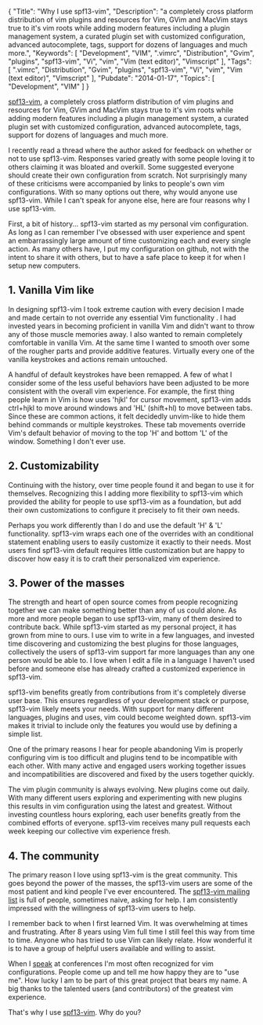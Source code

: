 {
	"Title": "Why I use spf13-vim",
	"Description": "a completely cross platform distribution of vim plugins and resources for Vim, GVim and MacVim stays true to it's vim roots while adding modern features including a plugin management system, a curated plugin set with customized configuration, advanced autocomplete, tags, support for dozens of languages and much more.",
	"Keywords": [
		"Development",
		"VIM",
		".vimrc",
		"Distribution",
		"Gvim",
		"plugins",
		"spf13-vim",
		"Vi",
		"vim",
		"Vim (text editor)",
		"Vimscript"
	],
	"Tags": [
		".vimrc",
		"Distribution",
		"Gvim",
		"plugins",
		"spf13-vim",
		"Vi",
		"vim",
		"Vim (text editor)",
		"Vimscript"
	],
	"Pubdate": "2014-01-17",
	"Topics": [
		"Development",
		"VIM"
	]
}

[spf13-vim](http://vim.spf13.com), a completely cross platform
distribution of vim plugins and resources for Vim, GVim and MacVim stays
true to it's vim roots while adding modern features including a plugin
management system, a curated plugin set with customized configuration,
advanced autocomplete, tags, support for dozens of languages and much
more.

I recently read a thread where the author asked for feedback on whether
or not to use spf13-vim. Responses varied greatly with some people
loving it to others claiming it was bloated and overkill. Some suggested
everyone should create their own configuration from scratch. Not
surprisingly many of these criticisms were accompanied by links to
people's own vim configurations. With so many options out there, why
would anyone use spf13-vim. While I can't speak for anyone else, here
are four reasons why I use spf13-vim.

First, a bit of history... spf13-vim started as my personal vim
configuration. As long as I can remember I've obsessed with user
experience and spent an embarrassingly large amount of time customizing
each and every single action. As many others have, I put my
configuration on github, not with the intent to share it with others,
but to have a safe place to keep it for when I setup new computers.

## 1. Vanilla Vim like

In designing spf13-vim I took extreme caution with every decision I made
and made certain to not override any essential Vim functionality . I had
invested years in becoming proficient in vanilla Vim and didn't want to
throw any of those muscle memories away. I also wanted to remain
completely comfortable in vanilla Vim.  At the same time I wanted to
smooth over some of the rougher parts and provide additive features.
Virtually every one of the vanilla keystrokes and actions remain untouched.

A handful of default keystrokes have been remapped. A few of what I
consider some of the less useful behaviors have been adjusted to be more
consistent with the overall vim experience. For example, the first thing
people learn in Vim is how uses 'hjkl' for cursor movement, spf13-vim
adds ctrl+hjkl to move around windows and 'HL' (shift+hl) to move
between tabs. Since these are common actions, it felt decidedly
unvim-like to hide them behind commands or multiple keystrokes. These
tab movements override Vim's default behavior of moving to the top 'H'
and bottom 'L' of the window. Something I don't ever use.

## 2. Customizability

Continuing with the history, over time people found it and began to use
it for themselves. Recognizing this I adding more flexibility to
spf13-vim which provided the ability for people to use spf13-vim as a
foundation, but add their own customizations to configure it precisely
to fit their own needs.

Perhaps you work differently than I do and use the default 'H' &
'L' functionality. spf13-vim wraps each one of the overrides
with an conditional statement enabling users to easily customize it
exactly to their needs. Most users find spf13-vim default requires
little customization but are happy to discover how easy it is to craft
their personalized vim experience.


## 3. Power of the masses

The strength and heart of open source comes from people recognizing
together we can make something better than any of us could alone. As
more and more people began to use spf13-vim, many of them desired to
contribute back. While spf13-vim started as my personal project, it has
grown from mine to ours. I use vim to write in a few languages, and
invested time discovering and customizing the best plugins for those
languages, collectively the users of spf13-vim support far more
languages than any one person would be able to. I love when I edit a
file in a language I haven't used before and someone else has already
crafted a customized experience in spf13-vim.

spf13-vim benefits greatly from contributions from it's completely
diverse user base. This ensures regardless of your development stack or
purpose, spf13-vim likely meets your needs. With support for many
different languages, plugins and uses, vim could become weighted down.
spf13-vim makes it trivial to include only the features you would use by
defining a simple list.

One of the primary reasons I hear for people abandoning Vim is properly
configuring vim is too difficult and plugins tend to be incompatible
with each other. With many active and engaged users working together
issues and incompatibilities are discovered and fixed by the users
together quickly.

The vim plugin community is always evolving. New plugins come out daily.
With many different users exploring and experimenting with new plugins
this results in vim configuration using the latest and greatest. Without
investing countless hours exploring, each user benefits greatly from the
combined efforts of everyone. spf13-vim receives many pull requests each
week keeping our collective vim experience fresh.

## 4. The community

The primary reason I love using spf13-vim is the great community. This
goes beyond the power of the masses, the spf13-vim users are some of the
most patient and kind people I've ever encountered. The [spf13-vim
mailing list](https://groups.google.com/forum/#!forum/spf13-vim-discuss)
is full of people, sometimes naive, asking for help. I am consistently
impressed with the willingness of spf13-vim users to help. 

I remember back to when I first learned Vim. It was overwhelming at
times and frustrating. After 8 years using Vim full time I still feel
this way from time to time. Anyone who has tried to use Vim can likely
relate. How wonderful it is to have a group of helpful users available
and willing to assist.

When I [speak](http://spf13.com/presentation) at conferences I'm most
often recognized for vim configurations. People come up and tell me how
happy they are to "use me". How lucky I am to be part of this great
project that bears my name. A big thanks to the talented users (and
contributors) of the greatest vim experience.

That's why I use [spf13-vim](http://vim.spf13.com). Why do you?
